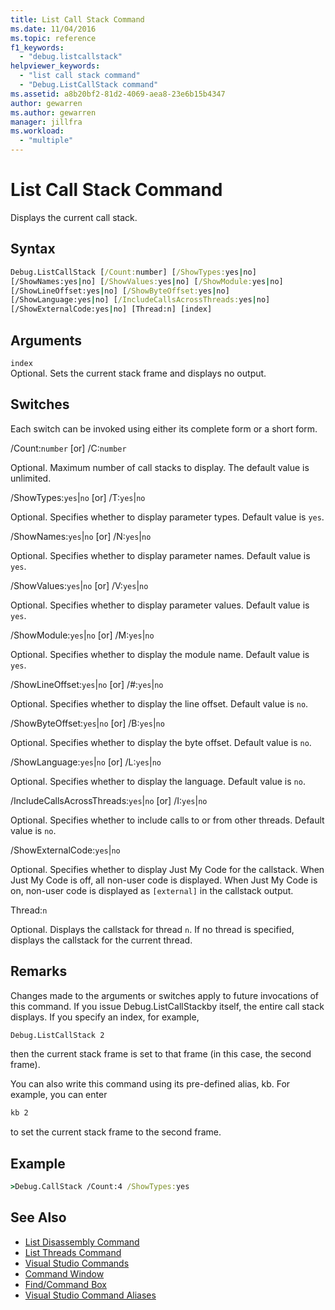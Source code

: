 ```yaml
---
title: List Call Stack Command
ms.date: 11/04/2016
ms.topic: reference
f1_keywords:
  - "debug.listcallstack"
helpviewer_keywords:
  - "list call stack command"
  - "Debug.ListCallStack command"
ms.assetid: a8b20bf2-81d2-4069-aea8-23e6b15b4347
author: gewarren
ms.author: gewarren
manager: jillfra
ms.workload:
  - "multiple"
---
```

# List Call Stack Command
Displays the current call stack.

## Syntax

```cmd
Debug.ListCallStack [/Count:number] [/ShowTypes:yes|no]
[/ShowNames:yes|no] [/ShowValues:yes|no] [/ShowModule:yes|no]
[/ShowLineOffset:yes|no] [/ShowByteOffset:yes|no]
[/ShowLanguage:yes|no] [/IncludeCallsAcrossThreads:yes|no]
[/ShowExternalCode:yes|no] [Thread:n] [index]
```

## Arguments

 `index`\
Optional. Sets the current stack frame and displays no output.

## Switches
Each switch can be invoked using either its complete form or a short form.

 /Count:`number` [or] /C:`number`

Optional. Maximum number of call stacks to display. The default value is unlimited.

 /ShowTypes:`yes`&#124;`no` [or] /T:`yes`&#124;`no`

Optional. Specifies whether to display parameter types. Default value is `yes`.

 /ShowNames:`yes`&#124;`no` [or] /N:`yes`&#124;`no`

Optional. Specifies whether to display parameter names. Default value is `yes`.

 /ShowValues:`yes`&#124;`no` [or] /V:`yes`&#124;`no`

Optional. Specifies whether to display parameter values. Default value is `yes`.

 /ShowModule:`yes`&#124;`no` [or] /M:`yes`&#124;`no`

Optional. Specifies whether to display the module name. Default value is `yes`.

 /ShowLineOffset:`yes`&#124;`no` [or] /#:`yes`&#124;`no`

Optional. Specifies whether to display the line offset. Default value is `no`.

 /ShowByteOffset:`yes`&#124;`no` [or] /B:`yes`&#124;`no`

Optional. Specifies whether to display the byte offset. Default value is `no`.

 /ShowLanguage:`yes`&#124;`no` [or] /L:`yes`&#124;`no`

Optional. Specifies whether to display the language. Default value is `no`.

 /IncludeCallsAcrossThreads:`yes`&#124;`no` [or] /I:`yes`&#124;`no`

Optional. Specifies whether to include calls to or from other threads. Default value is `no`.

 /ShowExternalCode:`yes`&#124;`no`

Optional. Specifies whether to display Just My Code for the callstack. When Just My Code is off, all non-user code is displayed. When Just My Code is on, non-user code is displayed as `[external]` in the callstack output.

Thread:`n`

Optional. Displays the callstack for thread `n`. If no thread is specified, displays the callstack for the current thread.

## Remarks
Changes made to the arguments or switches apply to future invocations of this command. If you issue Debug.ListCallStackby itself, the entire call stack displays. If you specify an index, for example,

```cmd
Debug.ListCallStack 2
```

then the current stack frame is set to that frame (in this case, the second frame).

You can also write this command using its pre-defined alias, kb. For example, you can enter

```cmd
kb 2
```

to set the current stack frame to the second frame.

## Example

```cmd
>Debug.CallStack /Count:4 /ShowTypes:yes
```

## See Also

- [List Disassembly Command](../../ide/reference/list-disassembly-command.md)
- [List Threads Command](../../ide/reference/list-threads-command.md)
- [Visual Studio Commands](../../ide/reference/visual-studio-commands.md)
- [Command Window](../../ide/reference/command-window.md)
- [Find/Command Box](../../ide/find-command-box.md)
- [Visual Studio Command Aliases](../../ide/reference/visual-studio-command-aliases.md)